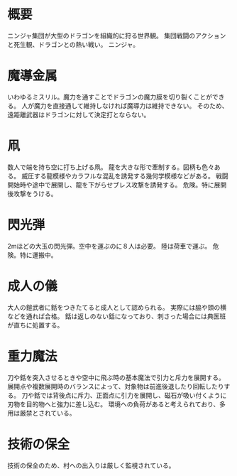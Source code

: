 # 概要
ニンジャ集団が大型のドラゴンを組織的に狩る世界観。
集団戦闘のアクションと死生観、ドラゴンとの熱い戦い。
ニンジャ。

# 魔導金属
いわゆるミスリル。魔力を通すことでドラゴンの魔力膜を切り裂くことができる。
人が魔力を直接通して維持しなければ魔導力は維持できない。
そのため、遠距離武器はドラゴンに対して決定打とならない。

# 凧
数人で端を持ち空に打ち上げる凧。
龍を大きな形で牽制する。図柄も色々ある。
威圧する龍模様やカラフルな混乱を誘発する幾何学模様などがある。
戦闘開始時や途中で展開し、龍を下がらせブレス攻撃を誘発する。
危険。特に展開後攻撃をうける。

# 閃光弾
2mほどの大玉の閃光弾。空中を運ぶのに８人は必要。
陸は荷車で運ぶ。
危険。特に運搬中。

# 成人の儀
大人の鎧武者に銛をつきたてると成人として認められる。
実際には脇や頭の横などを通れば合格。
銛は返しのない銛になっており、刺さった場合には典医班が直ちに処置する。

# 重力魔法
刀や銛を突入させるときや空中に飛ぶ時の基本魔法で引力と斥力を展開する。
展開点や複数展開時のバランスによって、対象物は前進後退したり回転したりする。
刀や銛では背後点に斥力、正面点に引力を展開し、磁石が吸い付くように刃物を目的物へと強力に差し込む。
環境への負荷があると考えられており、多用は厳禁とされている。

# 技術の保全
技術の保全のため、村への出入りは厳しく監視されている。
